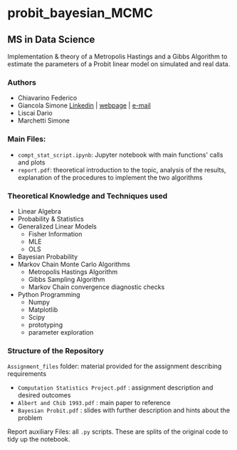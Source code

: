 # probit_bayesian_MCMC
## MS in Data Science
Implementation & theory of a Metropolis Hastings and a Gibbs Algorithm to estimate the parameters of a Probit linear model on simulated and real data. 

### Authors
* Chiavarino Federico
* Giancola Simone [Linkedin](https://www.linkedin.com/in/simone-maria-giancola-011465173/) | [webpage](https://simonegiancola09.github.io/) | [e-mail](mailto:simonegiancola09@gmail.com)
* Liscai Dario
* Marchetti Simone

### Main Files:
* `compt_stat_script.ipynb`: Jupyter notebook with main functions' calls and plots
* `report.pdf`: theoretical introduction to the topic, analysis of the results, explanation of the procedures to implement the two algorithms

### Theoretical Knowledge and Techniques used
* Linear Algebra
* Probability & Statistics
* Generalized Linear Models
    * Fisher Information
    * MLE
    * OLS
* Bayesian Probability
* Markov Chain Monte Carlo Algorithms
    * Metropolis Hastings Algorithm
    * Gibbs Sampling Algorithm
    * Markov Chain convergence diagnostic checks
* Python Programming
    * Numpy
    * Matplotlib
    * Scipy
    * prototyping
    * parameter exploration

### Structure of the Repository

`Assignment_files` folder: material provided for the assignment describing requirements
* `Computation Statistics Project.pdf` : assignment description and desired outcomes
* `Albert and Chib 1993.pdf` : main paper to reference
* `Bayesian Probit.pdf` : slides with further description and hints about the problem

Report auxiliary Files: all `.py` scripts. These are splits of the original code to tidy up the notebook. 

